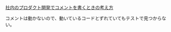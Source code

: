 [社内のプロダクト開発でコメントを書くときの考え方](https://zenn.dev/yuyu_hf/articles/64061802544c87)

コメントは動かないので、動いているコードとずれていてもテストで見つからない。
